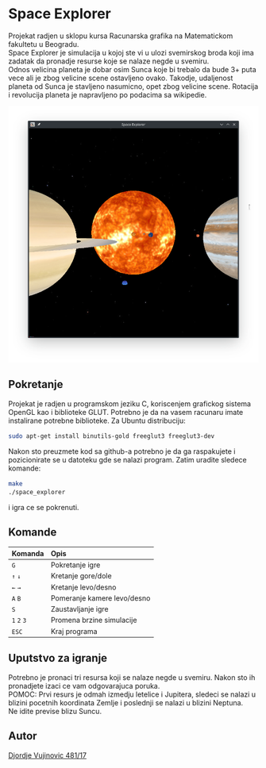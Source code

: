 # Space Explorer

Projekat radjen u sklopu kursa Racunarska grafika na Matematickom fakultetu u Beogradu.   
Space Explorer je simulacija u kojoj ste vi u ulozi svemirskog broda koji ima zadatak da pronadje resurse koje se nalaze negde u svemiru.   
Odnos velicina planeta je dobar osim Sunca koje bi trebalo da bude 3+ puta vece ali je zbog velicine scene ostavljeno ovako. Takodje, udaljenost planeta od Sunca je stavljeno nasumicno, opet zbog velicine scene. Rotacija i revolucija planeta je napravljeno po podacima sa wikipedie. 

![Screenshot](screenshots/screenshot06_2.png)

## Pokretanje

Projekat je radjen u programskom jeziku C, koriscenjem grafickog sistema OpenGL kao i biblioteke GLUT. Potrebno je da na vasem racunaru imate instalirane potrebne biblioteke. Za Ubuntu distribuciju:

```bash
sudo apt-get install binutils-gold freeglut3 freeglut3-dev
```

Nakon sto preuzmete kod sa github-a potrebno je da ga raspakujete i pozicionirate se u datoteku gde se nalazi program. Zatim uradite sledece komande:

```bash
make
./space_explorer
```
i igra ce se pokrenuti.

## Komande

| **Komanda** | **Opis** |
| :---  | :--- |
| `G` | Pokretanje igre |
| `↑` `↓` | Kretanje gore/dole|
| `←` `→` | Kretanje levo/desno |
| `A` `B`  | Pomeranje kamere levo/desno |
| `S` | Zaustavljanje igre |
| `1` `2` `3` | Promena brzine simulacije |
| `ESC` | Kraj programa |

## Uputstvo za igranje
Potrebno je pronaci tri resursa koji se nalaze negde u svemiru. Nakon sto ih pronadjete izaci ce vam odgovarajuca poruka.   
POMOC: Prvi resurs je odmah izmedju letelice i Jupitera, sledeci se nalazi u blizini pocetnih koordinata Zemlje i poslednji se nalazi u blizini Neptuna.   
Ne idite previse blizu Suncu.

## Autor
[Djordje Vujinovic 481/17](https://github.com/djordjev96)
